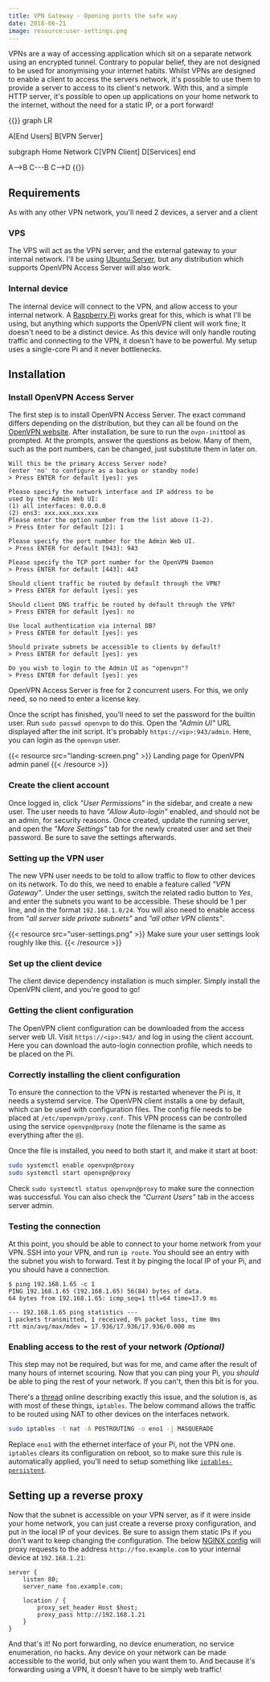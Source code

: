 ```yaml
---
title: VPN Gateway - Opening ports the safe way
date: 2018-06-21
image: resource:user-settings.png
---
```


VPNs are a way of accessing application which sit on a separate network using an encrypted tunnel. Contrary to popular belief, they are not designed to be used for anonymising your internet habits. Whilst VPNs are designed to enable a client to access the servers network, it's possible to use them to provide a server to access to its client's network. With this, and a simple HTTP server, it's possible to open up applications on your home network to the internet, without the need for a static IP, or a port forward!

{{<mermaid caption="Network layout">}}
graph LR

A[End Users]
B[VPN Server]

subgraph Home Network
C[VPN Client]
D[Services]
end

A-->B
C---B
C-->D
{{</mermaid>}}

## Requirements

As with any other VPN network, you'll need 2 devices, a server and a client

### VPS

The VPS will act as the VPN server, and the external gateway to your internal network. I'll be using [Ubuntu Server](https://www.ubuntu.com/download/server), but any distribution which supports OpenVPN Access Server will also work.

### Internal device

The internal device will connect to the VPN, and allow access to your internal network. A [Raspberry Pi](https://www.raspberrypi.org/) works great for this, which is what I'll be using, but anything which supports the OpenVPN client will work fine; It doesn't need to be a distinct device. As this device will only handle routing traffic and connecting to the VPN, it doesn't have to be powerful. My setup uses a single-core Pi and it never bottlenecks.

## Installation

### Install OpenVPN Access Server

The first step is to install OpenVPN Access Server. The exact command differs depending on the distribution, but they can all be found on the [OpenVPN website](https://openvpn.net/index.php/access-server/overview.html). After installation, be sure to run the `ovpn-init`tool as prompted. At the prompts, answer the questions as below. Many of them, such as the port numbers, can be changed, just substitute them in later on.

```text
Will this be the primary Access Server node?
(enter 'no' to configure as a backup or standby node)
> Press ENTER for default [yes]: yes

Please specify the network interface and IP address to be
used by the Admin Web UI:
(1) all interfaces: 0.0.0.0
(2) ens3: xxx.xxx.xxx.xxx
Please enter the option number from the list above (1-2).
> Press Enter for default [2]: 1

Please specify the port number for the Admin Web UI.
> Press ENTER for default [943]: 943

Please specify the TCP port number for the OpenVPN Daemon
> Press ENTER for default [443]: 443

Should client traffic be routed by default through the VPN?
> Press ENTER for default [yes]: yes

Should client DNS traffic be routed by default through the VPN?
> Press ENTER for default [yes]: no

Use local authentication via internal DB?
> Press ENTER for default [yes]: yes

Should private subnets be accessible to clients by default?
> Press ENTER for default [yes]: yes

Do you wish to login to the Admin UI as "openvpn"?
> Press ENTER for default [yes]: yes
```

OpenVPN Access Server is free for 2 concurrent users. For this, we only need, so no need to enter a license key.

Once the script has finished, you'll need to set the password for the builtin user. Run `sudo passwd openvpn` to do this. Open the _"Admin UI"_ URL displayed after the init script. It's probably `https://<ip>:943/admin`. Here, you can login as the `openvpn` user.

{{< resource src="landing-screen.png" >}}
Landing page for OpenVPN admin panel
{{< /resource >}}

### Create the client account

Once logged in, click _"User Permissions"_ in the sidebar, and create a new user. The user needs to have _"Allow Auto-login"_ enabled, and should not be an admin, for security reasons. Once created, update the running server, and open the _"More Settings"_ tab for the newly created user and set their password. Be sure to save the settings afterwards.

### Setting up the VPN user

The new VPN user needs to be told to allow traffic to flow to other devices on its network. To do this, we need to enable a feature called _"VPN Gateway"_. Under the user settings, switch the related radio button to _Yes_, and enter the subnets you want to be accessible. These should be 1 per line, and in the format `192.168.1.0/24`. You will also need to enable access from _"all server side private subnets"_ and _"all other VPN clients"_.

{{< resource src="user-settings.png" >}}
Make sure your user settings look roughly like this.
{{< /resource >}}


### Set up the client device

The client device dependency installation is much simpler. Simply install the OpenVPN client, and you're good to go!

### Getting the client configuration

The OpenVPN client configuration can be downloaded from the access server web UI. Visit `https://<ip>:943/` and log in using the client account. Here you can download the auto-login connection profile, which needs to be placed on the Pi.

### Correctly installing the client configuration

To ensure the connection to the VPN is restarted whenever the Pi is, it needs a systemd service. The OpenVPN client installs a one by default, which can be used with configuration files. The config file needs to be placed at `/etc/openvpn/proxy.conf`. This VPN process can be controlled using the service `openvpn@proxy` (note the filename is the same as everything after the `@`).

Once the file is installed, you need to both start it, and make it start at boot:

```bash
sudo systemctl enable openvpn@proxy
sudo systemctl start openvpn@proxy
```

Check `sudo systemctl status openvpn@proxy` to make sure the connection was successful. You can also check the _"Current Users"_ tab in the access server admin.

### Testing the connection

At this point, you should be able to connect to your home network from your VPN. SSH into your VPN, and run `ip route`. You should see an entry with the subnet you wish to forward. Test it by pinging the local IP of your Pi, and you should have a connection.

```text
$ ping 192.168.1.65 -c 1
PING 192.168.1.65 (192.168.1.65) 56(84) bytes of data.
64 bytes from 192.168.1.65: icmp_seq=1 ttl=64 time=17.9 ms

--- 192.168.1.65 ping statistics ---
1 packets transmitted, 1 received, 0% packet loss, time 0ms
rtt min/avg/max/mdev = 17.936/17.936/17.936/0.000 ms

```

### Enabling access to the rest of your network _(Optional)_

This step may not be required, but was for me, and came after the result of many hours of internet scouring. Now that you can ping your Pi, you _should_ be able to ping the rest of your network. If you can't, then this bit is for you.

There's a [thread](https://forums.whirlpool.net.au/archive/2493314) online describing exactly this issue, and the solution is, as with most of these things, `iptables`. The below command allows the traffic to be routed using NAT to other devices on the interfaces network.

```bash
sudo iptables -t nat -A POSTROUTING -o eno1 -j MASQUERADE
```

Replace `eno1` with the ethernet interface of your Pi, not the VPN one. `iptables` clears its configuration on reboot, so to make sure this rule is automatically applied, you'll need to setup something like [`iptables-persistent`](http://www.microhowto.info/howto/make_the_configuration_of_iptables_persistent_on_debian.html).

## Setting up a reverse proxy

Now that the subnet is accessible on your VPN server, as if it were inside your home network, you can just create a reverse proxy configuration, and put in the local IP of your devices. Be sure to assign them static IPs if you don't want to keep changing the configuration. The below [NGINX config](https://docs.nginx.com/nginx/admin-guide/web-server/reverse-proxy/) will proxy requests to the address `http://foo.example.com` to your internal device at `192.168.1.21`:

```nginx
server {
    listen 80;
    server_name foo.example.com;

    location / {
        proxy_set_header Host $host;
        proxy_pass http://192.168.1.21
    }
}
```

And that's it! No port forwarding, no device enumeration, no service enumeration, no hacks. Any device on your network can be made accessible to the world, but only when you want them to. And because it's forwarding using a VPN, it doesn't have to be simply web traffic!
